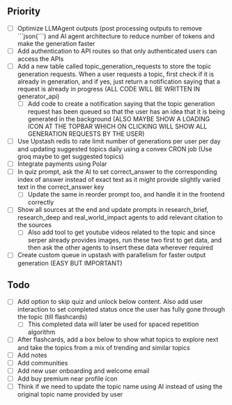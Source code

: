 ## Priority
- [ ] Optimize LLMAgent outputs (post processing outputs to remove \`\`\`json{\`\`\`) and AI agent architecture to reduce number of tokens and make the generation faster
- [ ] Add authentication to API routes so that only authenticated users can access the APIs
- [ ] Add a new table called topic_generation_requests to store the topic generation requests. When a user requests a topic, first check if it is already in generation, and if yes, just return a notification saying that a request is already in progress (ALL CODE WILL BE WRITTEN IN generator_api)
    - [ ] Add code to create a notification saying that the topic generation request has been queued so that the user has an idea that it is being generated in the background (ALSO MAYBE SHOW A LOADING ICON AT THE TOPBAR WHICH ON CLICKING WILL SHOW ALL GENERATION REQUESTS BY THE USER)
- [ ] Use Upstash redis to rate limit number of generations per user per day and updating suggested topics daily using a convex CRON job (Use groq maybe to get suggested topics)
- [ ] Integrate payments using Polar
- [ ] In quiz prompt, ask the AI to set correct_answer to the corresponding index of answer instead of exact text as it might provide slightly varied text in the correct_answer key
    - [ ] Update the same in reorder prompt too, and handle it in the frontend correctly
- [ ] Show all sources at the end and update prompts in research_brief, research_deep and real_world_impact agents to add relevant citation to the sources
    - [ ] Also add tool to get youtube videos related to the topic and since serper already provides images, run these two first to get data, and then ask the other agents to insert these data wherever required
- [ ] Create custom queue in upstash with parallelism for faster output generation (EASY BUT IMPORTANT)

## Todo
- [ ] Add option to skip quiz and unlock below content. Also add user interaction to set completed status once the user has fully gone through the topic (till flashcards)
    - [ ] This completed data will later be used for spaced repetition algorithm
- [ ] After flashcards, add a box below to show what topics to explore next and take the topics from a mix of trending and similar topics
- [ ] Add notes
- [ ] Add communities
- [ ] Add new user onboarding and welcome email
- [ ] Add buy premium near profile icon
- [ ] Think if we need to update the topic name using AI instead of using the original topic name provided by user
